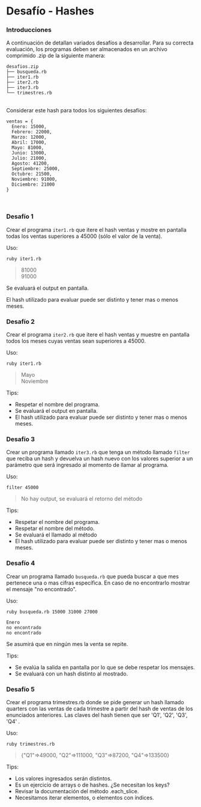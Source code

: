 # Desafío - Hashes

### Introducciones

A continuación de detallan variados desafíos a desarrollar. Para su correcta evaluación, los programas deben ser almacenados en un archivo comprimido .zip de la siguiente manera:
```
desafios.zip
├── busqueda.rb
├── iter1.rb
├── iter2.rb
├── iter3.rb
└── trimestres.rb
```
<br>
Considerar este hash para todos los siguientes desafíos:

```
ventas = {
  Enero: 15000,
  Febrero: 22000,
  Marzo: 12000,
  Abril: 17000,
  Mayo: 81000,
  Junio: 13000,
  Julio: 21000,
  Agosto: 41200,
  Septiembre: 25000,
  Octubre: 21500,
  Noviembre: 91000,
  Diciembre: 21000
}
```
<br>

### Desafío 1

Crear el programa `iter1.rb` que itere el hash ventas y mostre en pantalla todas los ventas superiores a 45000 (sólo el valor de la venta).

Uso:

`ruby iter1.rb`
>81000<br>
>91000

Se evaluará el output en pantalla.

El hash utilizado para evaluar puede ser distinto y tener mas o menos meses.

### Desafío 2

Crear el programa `iter2.rb` que itere el hash ventas y muestre en pantalla todos los meses cuyas ventas sean superiores a 45000.

Uso:

`ruby iter1.rb`
>Mayo<br>
>Noviembre

Tips:

- Respetar el nombre del programa.
- Se evaluará el output en pantalla.
- El hash utilizado para evaluar puede ser distinto y tener mas o menos meses.

### Desafío 3

Crear un programa llamado `iter3.rb` que tenga un método llamado `filter` que reciba un hash y devuelva un hash nuevo con los valores superior a un parámetro que será ingresado al momento de llamar al programa.

Uso:

`filter 45000`
>No hay output, se evaluará el retorno del método

Tips:

- Respetar el nombre del programa.
- Respetar el nombre del método.
- Se evaluará el llamado al método
- El hash utilizado para evaluar puede ser distinto y tener mas o menos meses.

### Desafío 4

Crear un programa llamado `busqueda.rb` que pueda buscar a que mes pertenece una o mas cifras específica. En caso de no encontrarlo mostrar el mensaje "no encontrado".

Uso:

`ruby busqueda.rb 15000 31000 27000`

```
Enero
no encontrado
no encontrado
```

Se asumirá que en ningún mes la venta se repite.

Tips:

- Se evalúa la salida en pantalla por lo que se debe respetar los mensajes.
- Se evaluará con un hash distinto al mostrado.

### Desafío 5

Crear el programa trimestres.rb donde se pide generar un hash llamado quarters con las ventas de
cada trimestre a partir del hash de ventas de los enunciados anteriores. Las claves del hash tienen
que ser 'Q1', 'Q2', 'Q3', 'Q4' .

Uso:

`ruby trimestres.rb`

>{"Q1"=>49000, "Q2"=>111000, "Q3"=>87200, "Q4"=>133500}

Tips:

- Los valores ingresados serán distintos.
- Es un ejercicio de arrays o de hashes. ¿Se necesitan los keys?
- Revisar la documentación del método .each_slice.
- Necesitamos iterar elementos, o elementos con índices.
